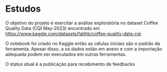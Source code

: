# Estudos
O objetivo do projeto é exercitar a análise exploratória no dataset Coffee Quality Data (CQI May-2023) 
encontrado em https://www.kaggle.com/datasets/fatihb/coffee-quality-data-cqi

O notebook foi criado no Kaggle então as células iniciais são o padrão da ferramenta.
Apesar disso, a os dados estão em anexo e com a importação adequada podem ser executados em outras ferramentas.

O status atual é a publicação para recebimento de feedbacks
